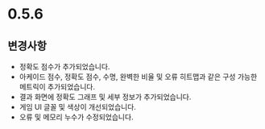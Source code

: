 # 0.5.6

## 변경사항

- 정확도 점수가 추가되었습니다.
- 아케이드 점수, 정확도 점수, 수명, 완벽한 비율 및 오류 히트맵과 같은 구성 가능한 메트릭이 추가되었습니다.
- 결과 화면에 정확도 그래프 및 세부 정보가 추가되었습니다.
- 게임 UI 글꼴 및 색상이 개선되었습니다.
- 오류 및 메모리 누수가 수정되었습니다.
